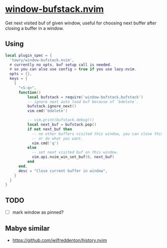 # [window-bufstack.nvim](https://github.com/towry/window-bufstack.nvim)

Get next visited buf of given window, useful for choosing next buffer after closing a
buffer in a window.

## Using

```lua
local plugin_spec = {
  'towry/window-bufstack.nvim',
  # currently no opts, buf setup call is needed.
  # so you can also use config = true if you use lazy.nvim.
  opts = {},
  keys = {
    {
      "<S-q>",
      function()
          local bufstack = require('window-bufstack.bufstack')
          -- ignore next auto load buf because of `bdelete`.
          bufstack.ignore_next()
          vim.cmd('bdelete')

          -- vim.print(bufstack.debug())
          local next_buf = bufstack.pop()
          if not next_buf then
            -- no other buffers visited this window, you can close this window
            -- or do what you want.
            vim.cmd('q')
          else
            -- set next visited buf on this window.
            vim.api.nvim_win_set_buf(0, next_buf)
          end
      end,
      desc = "Close current buffer in window",
    }
  }
}
```

## TODO

- [ ] mark window as pinned?

## Mabye similar

- https://github.com/wilfreddenton/history.nvim
